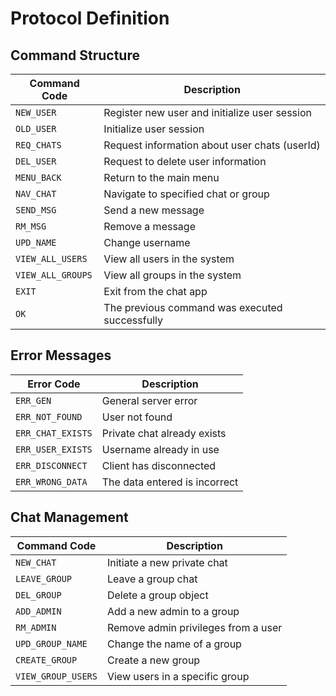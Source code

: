 # Protocol Definition 

## Command Structure

| Command Code     | Description                                 |
|------------------|---------------------------------------------|
| `NEW_USER`       | Register new user and initialize user session |
| `OLD_USER`       | Initialize user session                     |
| `REQ_CHATS`      | Request information about user chats (userId) |
| `DEL_USER`       | Request to delete user information          |
| `MENU_BACK`      | Return to the main menu                     |
| `NAV_CHAT`       | Navigate to specified chat or group         |
| `SEND_MSG`       | Send a new message                          |
| `RM_MSG`         | Remove a message                            |
| `UPD_NAME`       | Change username                             |
| `VIEW_ALL_USERS` | View all users in the system                |
| `VIEW_ALL_GROUPS`| View all groups in the system               |
| `EXIT`           | Exit from the chat app                      |
| `OK`             | The previous command was executed successfully |

## Error Messages

| Error Code       | Description                                 |
|------------------|---------------------------------------------|
| `ERR_GEN`        | General server error                        |
| `ERR_NOT_FOUND`  | User not found                              |
| `ERR_CHAT_EXISTS`| Private chat already exists                 |
| `ERR_USER_EXISTS`| Username already in use                     |
| `ERR_DISCONNECT` | Client has disconnected                     |
| `ERR_WRONG_DATA` | The data entered is incorrect               |


## Chat Management

| Command Code     | Description                                 |
|------------------|---------------------------------------------|
| `NEW_CHAT`       | Initiate a new private chat                 |
| `LEAVE_GROUP`    | Leave a group chat                          |
| `DEL_GROUP`      | Delete a group object                       |
| `ADD_ADMIN`      | Add a new admin to a group                  |
| `RM_ADMIN`       | Remove admin privileges from a user         |
| `UPD_GROUP_NAME` | Change the name of a group                  |
| `CREATE_GROUP`   | Create a new group                          |
| `VIEW_GROUP_USERS`| View users in a specific group             |

